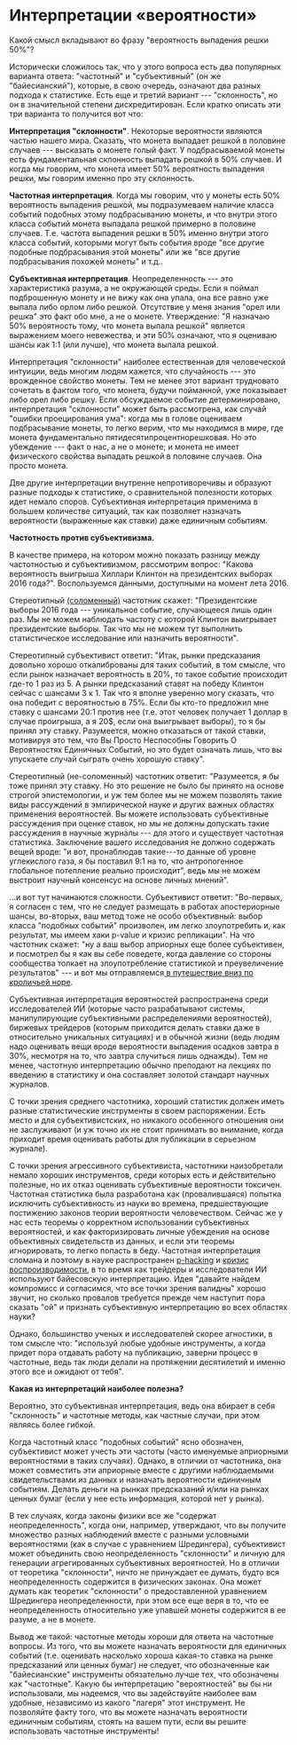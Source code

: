 # Интерпретации «вероятности»
Какой смысл вкладывают во фразу "вероятность выпадения решки 50%"?

Исторически сложилось так, что у этого вопроса есть два популярных варианта ответа: "частотный" и "субъективный" (он же "байесианский"), которые, в свою очередь, означают два разных подхода к статистике. Есть еще и третий вариант --- "склонность", но он в значительной степени дискредитирован. Если кратко описать эти три варианта то получится вот что:

**Интерпретация "склонности"**. Некоторые вероятности являются частью нашего мира. Сказать, что монета выпадает решкой в половине случаев --- высказать о монете голый факт. У подбрасываемой монеты есть фундаментальная склонность выпадать решкой в 50% случаев. И когда мы говорим, что монета имеет 50% вероятность выпадения решки, мы говорим именно про эту склонность.

**Частотная интерпретация**. Когда мы говорим, что у монеты есть 50% вероятность выпадения решкой, мы подразумеваем наличие класса событий подобных этому подбрасыванию монеты, и что внутри этого класса событий монета выпадала решкой примерно в половине случаев. Т.е. частота выпадения решки в 50% именно внутри этого класса событий, которыми могут быть события вроде "все другие подобные подбрасывания этой монеты" или же "все другие подбрасывания похожей монеты" и т.д..

**Субъективная интерпретация**. Неопределенность --- это характеристика разума, а не окружающей среды. Если я поймал подброшенную монету и не вижу как она упала, она все равно уже выпала либо орлом либо решкой. Отсутствие у меня знания "орел или решка" это факт обо мне, а не о монете. Утверждение: "Я назначаю 50% вероятность тому, что монета выпала решкой" является выражением моего невежества, и эти 50% означают, что я оцениваю шансы как 1:1 (или лучше), что монета выпала решкой.

Интерпретация "склонности" наиболее естественная для человеческой интуиции, ведь многим людям кажется, что случайность --- это врожденное свойство монеты. Тем не менее этот вариант трудновато сочетать в фактом того, что монета, будучи пойманной, уже показывает либо орел либо решку. Если обсуждаемое событие детерминировано, интерпретация "склонности" может быть рассмотрена, как случай "ошибки проецирования ума": когда мы в голове оцениваем подбрасывание монеты, то легко верим, что мы находимся в мире, где монета фундаментально пятидесятипроцентнорешковая. Но это убеждение --- факт о нас, а не о монете; и монета не имеет физического свойства выпадать решкой в половине случаев. Она просто монета.

Две другие интерпретации внутренне непротиворечивы и образуют разные подходы к статистике, о сравнительной полезности которых идет немало споров. Субъективная интерпретация применима в большем количестве ситуаций, так как позволяет назначать вероятности (выраженные как ставки) даже единичным событиям.

**Частотность против субъективизма.**

В качестве примера, на котором можно показать разницу между частотностью и субъективизмом, рассмотрим вопрос: "Какова вероятность выигрыша Хиллари Клинтон на президентских выборах 2016 года?". Воспользуемся данными, доступными на момент лета 2016.

Стереотипный  [(соломенный)](https://lesswrong.ru/wiki/%D0%A1%D0%BE%D0%BB%D0%BE%D0%BC%D0%B5%D0%BD%D0%BD%D0%BE%D0%B5_%D1%87%D1%83%D1%87%D0%B5%D0%BB%D0%BE)  частотник скажет: "Президентские выборы 2016 года --- уникальное событие, случающееся лишь один раз. Мы не можем наблюдать частоту с которой Клинтон выигрывает президентские выборы. Так что мы не можем тут выполнить статистическое исследование или назначить вероятности".

Стереотипный субъективист ответит: "Итак, рынки предсказания довольно хорошо откалиброваны для таких событий, в том смысле, что если рынок назначает вероятность в 20%, то такое событие происходит где-то 1 раз из 5. А рынки предсказаний ставят на победу Клинтон сейчас с шансами 3 к 1. Так что я вполне уверенно могу сказать, что она победит с вероятностью в 75%. Если бы кто-то предложил мне ставку с шансами 20:1 против нее (т.е. этот человек получает 1 доллар в случае проигрыша, а я 20$, если она выигрывает выборы), то я бы принял эту ставку. Разумеется, можно отказаться от такой ставки, мотивируя это тем, что Вы Просто Неспособны Говорить О Вероятностях Единичных Событий, но это будет означать лишь, что вы упускаете случай сыграть очень хорошую ставку".

Стереотипный (не-соломенный) частотник ответит: "Разумеется, я бы тоже принял эту ставку. Но это решение не было бы принято на основе строгой эпистемологии, и уж тем более мы не можем позволять такие виды рассуждений в эмпирической науке и других важных областях применения вероятностей. Вы можете использовать субъективные рассуждения при оценке ставок, но мы не должны допускать такие рассуждения в научные журналы --- для этого и существует частотная статистика. Заключение вашего исследования не должно содержать вещей вроде: "и вот, пронаблюдав такие---то данные об уровне углекислого газа, я бы поставил 9:1 на то, что антропогенное глобальное потепление реально происходит", ведь мы не можем выстроит научный консенсус на основе личных мнений".

...и вот тут начинаются сложности. Субъективист ответит: "Во-первых, я согласен с тем, что не следует размещать в работах апостериорные шансы, во-вторых, ваш метод тоже не особо объективный: выбор класса "подобных событий" произволен, им легко злоупотребить и, как результат, мы имеем хаки p-value и кризис репликации". На что частотник скажет: "ну а ваш выбор априорных еще более субъективен, и посмотрел бы я как вы себе поведете, когда давление со стороны сообщества толкает на злоупотребление статистикой и преувеличение результатов" --- и вот мы отправляемся[ в путешествие вниз по кроличьей норе](https://arbital.com/p/likelihoods_not_pvalues/?l=4xx).

Субъективная интерпретация вероятностей распространена среди исследователей ИИ (которые часто разрабатывают системы, манипулирующие субъективными распределениями вероятностей), биржевых трейдеров (которым приходится делать ставки даже в относительно уникальных ситуациях) и в обычной жизни (ведь людям надо оценивать вещи вроде вероятности выпадения осадков завтра в 30%, несмотря на то, что завтра случиться лишь однажды). Тем не менее, частотную интерпретацию обычно преподают на лекциях по введению в статистику и она составляет золотой стандарт научных журналов.

С точки зрения среднего частотника, хороший статистик должен иметь разные статистические инструменты в своем распоряжении. Есть место и для субъективистских, но никакого особенного отношения они не заслуживают (и уж точно их не стоит принимать во внимание, когда приходит время оценивать работы для публикации в серьезном журнале).

С точки зрения агрессивного субъективиста, частотники наизобретали немало хороших инструментов, среди которых есть и действительно полезные, но их отказ оценивать субъективные вероятности токсичен. Частотная статистика была разработана как (провалившаяся) попытка исключить субъективность из науки во времена, предшествующие постижению законов теории вероятности человечеством. Сейчас же у нас есть теоремы о корректном использовании субъективных вероятностей, и как факторизировать личные убеждения на основе объективных свидетельств из данных, и если эти теоремы игнорировать, то легко попасть в беду. Частотная интерпретация сломана и поэтому в науке распространен  [p-hacking](https://en.wikipedia.org/wiki/Data_dredging) и  [кризис воспроизводимости](https://en.wikipedia.org/wiki/Replication_crisis), в то время как трейдеры и исследователи ИИ используют байесовскую интерпретацию. Идея "давайте найдем компромисс и согласимся, что все точки зрения валидны" хорошо звучит, но сколько провалов требуется прежде чем наступит пора сказать "ой" и признать субъективную интерпретацию во всех областях науки? 

Однако, большинство ученых и исследователей скорее агностики, в том смысле что: "используй любые удобные инструменты, а когда придет пора отдавать работу на публикацию, заверни процесс в частотные, ведь так люди делали на протяжении десятилетий и именно этого все и ожидают от тебя".

**Какая из интерпретаций наиболее полезна?**

Вероятно, это субъективная интерпретация, ведь она вбирает в себя "склонность" и частотные методы, как частные случаи, при этом являясь более гибкой.

Когда частотный класс "подобных событий" ясно обозначен, субъективист может учесть эти частоты (часто именуемые априорными вероятностями в таких случаях). Однако, в отличии от частотника, она может совместить эти априорные вместе с другими наблюдаемыми свидетельствами из данных и назначать вероятности единичным событиям. Делать деньги на рынках предсказаний и/или на рынках ценных бумаг (если у нее есть информация, которой нет у рынка).

В тех случаях, когда законы физики все же "содержат неопределенность", когда они, например, утверждают, что вы получите множество разных наблюдений вместе с разными условными вероятностями (как в случае с уравнением Шредингера), субъективист может объединить свою неопределенность "склонности" и личную для генерации агрегированных субъективных вероятностей. Но в отличии от теоретика "склонности", ничто не принуждает ее думать, будто вся неопределенность содержится в физических законах. Она может думать как теоретик "склонности" о предоставленной уравнением Шредингера неопределенности, при этом все еще веря в то, что ее неопределенность относительно уже упавшей монеты содержится в ее разуме, а не в монете.

Вывод же такой: частотные методы хороши для ответа на частотные вопросы. Из того, что вы можете назначать вероятности для единичных событий (т.е. оценивать насколько хороша какая-то ставка на рынке предсказаний или ценных бумаг) не следует, что обозначенные как "байесианские" инструменты обязательно лучше тех, что обозначены как "частотные". Какую бы интерпретацию "вероятностей" вы бы ни использовали, мы надеемся, что вы задействуйте наиболее вам удобные, независимо из какого "лагеря" этот инструмент. Не позволяйте факту того, что вы можете назначать вероятности единичным событиям, стоять на вашем пути, если вы решите использовать частотные инструменты!
